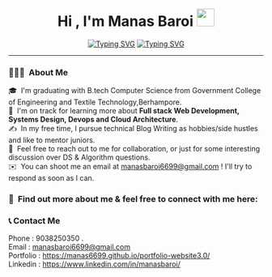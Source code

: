 
<h1 align="center">Hi , I'm Manas Baroi <img src="https://media.giphy.com/media/hvRJCLFzcasrR4ia7z/giphy.gif" width="35"></h1>
<p align="center" style="user-select: none;">
<a href="https://git.io/typing-svg"><img src="https://readme-typing-svg.herokuapp.com?font=Montez&size=50&pause=1000&color=00F726&center=true&vCenter=true&width=500&height=67&lines=I+am+a+passionate+web+developer+;(MERN)+Stack" alt="Typing SVG" /></a>
<a href="https://git.io/typing-svg"><img src="https://readme-typing-svg.herokuapp.com?font=Nabla&size=55&pause=1000&color=DE46F7&center=true&vCenter=true&width=530&height=75&lines=Ui-Ux+designer" alt="Typing SVG" /></a>
</p>
<hr/>

### 👨🏻‍💻 &nbsp;About Me


🎓 &nbsp;I'm graduating with B.tech Computer Science from Government College of Engineering and Textile Technology,Berhampore.\
🌱 &nbsp;I'm on track for learning more about <b>Full stack Web Development, Systems Design, Devops and Cloud Architecture</b>.\
✍️ &nbsp;In my free time, I pursue technical Blog Writing as hobbies/side hustles and like to mentor juniors.\
💬 &nbsp;Feel free to reach out to me for collaboration, or just for some interesting discussion over DS & Algorithm questions.\
✉️ &nbsp;You can shoot me an email at manasbaroi6699@gmail.com ! I'll try to respond as soon as I can.


### 🤝 &nbsp;Find out more about me & feel free to connect with me here:

### 📞 Contact Me
Phone : 9038250350  .\
Email : manasbaroi6699@gmail.com \
Portfolio : https://manas6699.github.io/portfolio-website3.0/  \
Linkedin : https://www.linkedin.com/in/manasbaroi/

  

